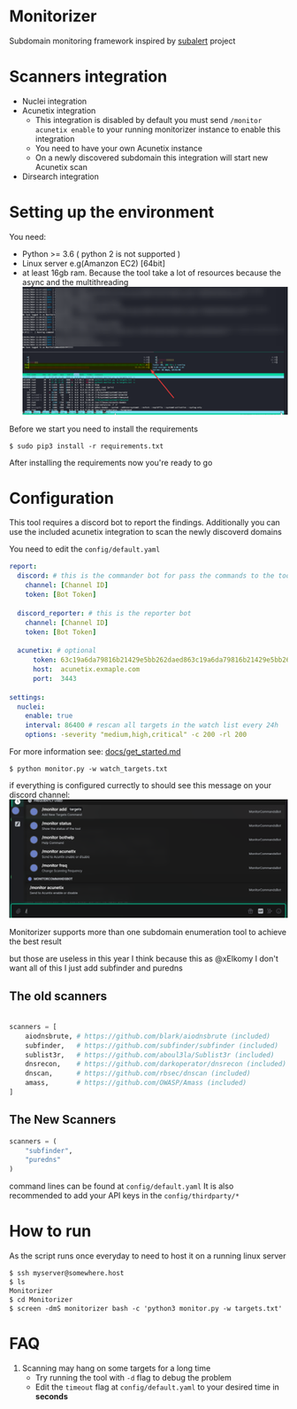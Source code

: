 # Monitorizer

Subdomain monitoring framework inspired by [subalert](https://github.com/yassineaboukir/sublert) project

# Scanners integration
- Nuclei integration
- Acunetix integration
  - This integration is disabled by default you must send `/monitor acunetix enable` to your running monitorizer instance to enable this integration
  - You need to have your own Acunetix instance 
  - On a newly discovered subdomain this integration will start new Acunetix scan 
- Dirsearch integration

# Setting up the environment
You need:
- Python  >= 3.6 ( python 2 is not supported )
- Linux server e.g(Amanzon EC2) [64bit]
- at least 16gb ram.
Because the tool take a lot of resources because the async and the multithreading
![Htop](image-1.png)

Before we start you need to install the requirements
```
$ sudo pip3 install -r requirements.txt
```
After installing the requirements now you're ready to go

# Configuration

This tool requires a discord bot to report the findings. Additionally you can use the included acunetix integration to scan the newly discoverd domains

You need to edit the `config/default.yaml` 
```yaml
report:
  discord: # this is the commander bot for pass the commands to the tool
    channel: [Channel ID]
    token: [Bot Token]

  discord_reporter: # this is the reporter bot
    channel: [Channel ID]
    token: [Bot Token]
  
  acunetix: # optional
      token: 63c19a6da79816b21429e5bb262daed863c19a6da79816b21429e5bb262daed8
      host:  acunetix.exmaple.com
      port:  3443

settings:
  nuclei:
    enable: true
    interval: 86400 # rescan all targets in the watch list every 24h
    options: -severity "medium,high,critical" -c 200 -rl 200
```
For more information see: [docs/get_started.md](/docs/get_started.md)

```
$ python monitor.py -w watch_targets.txt
```
if everything is configured currectly to should see this message on your discord channel:
![Alt text](image.png)

Monitorizer supports more than one subdomain enumeration tool to achieve the best result

but those are useless in this year I think because this as @xElkomy I don't want all of this I just add subfinder and puredns

## The old scanners
```python

scanners = [
	aiodnsbrute, # https://github.com/blark/aiodnsbrute (included)
	subfinder,   # https://github.com/subfinder/subfinder (included)
	sublist3r,   # https://github.com/aboul3la/Sublist3r (included)
	dnsrecon,    # https://github.com/darkoperator/dnsrecon (included)
	dnscan,      # https://github.com/rbsec/dnscan (included)
	amass,       # https://github.com/OWASP/Amass (included)
]

```

## The New Scanners

```python
scanners = (
    "subfinder",
    "puredns"
)
```

command lines can be found at `config/default.yaml`
It is also recommended to add your API keys in the `config/thirdparty/*`

# How to run

As the script runs once everyday to need to host it on a running linux server
```
$ ssh myserver@somewhere.host
$ ls
Monitorizer
$ cd Monitorizer
$ screen -dmS monitorizer bash -c 'python3 monitor.py -w targets.txt'
```

# FAQ
1) Scanning may hang on some targets for a long time
    - Try running the tool with `-d` flag to debug the problem
    - Edit the `timeout` flag at `config/default.yaml` to your desired time in **seconds**